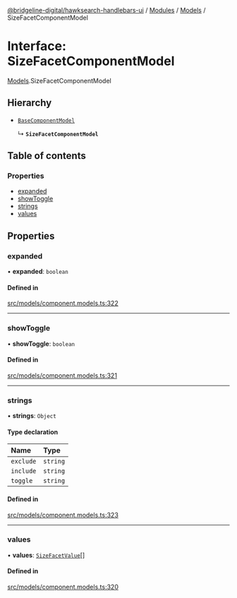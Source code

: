 [@bridgeline-digital/hawksearch-handlebars-ui](../README.md) / [Modules](../modules.md) / [Models](../modules/Models.md) / SizeFacetComponentModel

# Interface: SizeFacetComponentModel

[Models](../modules/Models.md).SizeFacetComponentModel

## Hierarchy

- [`BaseComponentModel`](Models.BaseComponentModel.md)

  ↳ **`SizeFacetComponentModel`**

## Table of contents

### Properties

- [expanded](Models.SizeFacetComponentModel.md#expanded)
- [showToggle](Models.SizeFacetComponentModel.md#showtoggle)
- [strings](Models.SizeFacetComponentModel.md#strings)
- [values](Models.SizeFacetComponentModel.md#values)

## Properties

### expanded

• **expanded**: `boolean`

#### Defined in

[src/models/component.models.ts:322](https://bitbucket.org/bridgelinedigital/frontend-handlebars-ui/src/db3ebfe/src/models/component.models.ts#lines-322)

___

### showToggle

• **showToggle**: `boolean`

#### Defined in

[src/models/component.models.ts:321](https://bitbucket.org/bridgelinedigital/frontend-handlebars-ui/src/db3ebfe/src/models/component.models.ts#lines-321)

___

### strings

• **strings**: `Object`

#### Type declaration

| Name | Type |
| :------ | :------ |
| `exclude` | `string` |
| `include` | `string` |
| `toggle` | `string` |

#### Defined in

[src/models/component.models.ts:323](https://bitbucket.org/bridgelinedigital/frontend-handlebars-ui/src/db3ebfe/src/models/component.models.ts#lines-323)

___

### values

• **values**: [`SizeFacetValue`](Models.SizeFacetValue.md)[]

#### Defined in

[src/models/component.models.ts:320](https://bitbucket.org/bridgelinedigital/frontend-handlebars-ui/src/db3ebfe/src/models/component.models.ts#lines-320)
